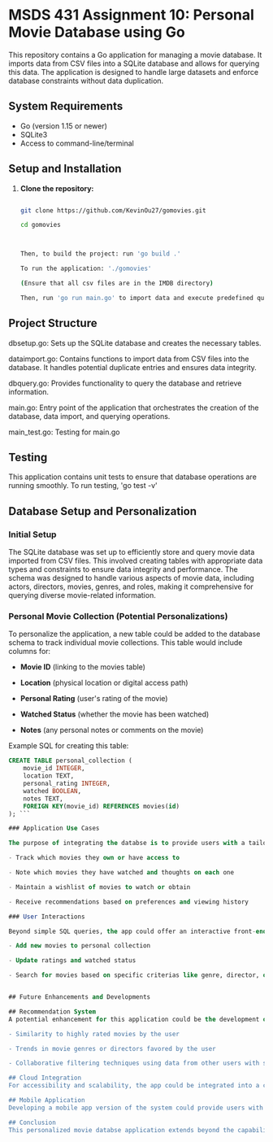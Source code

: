 # MSDS 431 Assignment 10: Personal Movie Database using Go

This repository contains a Go application for managing a movie database. It imports data from CSV files into a SQLite database and allows for querying this data. The application is designed to handle large datasets and enforce database constraints without data duplication.

## System Requirements

- Go (version 1.15 or newer)
- SQLite3
- Access to command-line/terminal

## Setup and Installation

1. **Clone the repository:**
   ```bash
   
   git clone https://github.com/KevinOu27/gomovies.git
   
   cd gomovies
   
   
   
   Then, to build the project: run 'go build .'
   
   To run the application: './gomovies'
   
   (Ensure that all csv files are in the IMDB directory)
   
   Then, run 'go run main.go' to import data and execute predefined queries
   
## Project Structure

dbsetup.go: Sets up the SQLite database and creates the necessary tables.

dataimport.go: Contains functions to import data from CSV files into the database. It handles potential duplicate entries and ensures data integrity.

dbquery.go: Provides functionality to query the database and retrieve information.

main.go: Entry point of the application that orchestrates the creation of the database, data import, and querying operations.

main_test.go: Testing for main.go
  
## Testing 

This application contains unit tests to ensure that database operations are running smoothly.
To run testing, 'go test -v'


## Database Setup and Personalization

### Initial Setup
The SQLite database was set up to efficiently store and query movie data imported from CSV files. This involved creating tables with appropriate data types and constraints to ensure data integrity and performance. The schema was designed to handle various aspects of movie data, including actors, directors, movies, genres, and roles, making it comprehensive for querying diverse movie-related information.

### Personal Movie Collection (Potential Personalizations)
To personalize the application, a new table could be added to the database schema to track individual movie collections. This table would include columns for:
- **Movie ID** (linking to the movies table)

- **Location** (physical location or digital access path)

- **Personal Rating** (user's rating of the movie)

- **Watched Status** (whether the movie has been watched)

- **Notes** (any personal notes or comments on the movie)

Example SQL for creating this table:
```sql
CREATE TABLE personal_collection (
    movie_id INTEGER,
    location TEXT,
    personal_rating INTEGER,
    watched BOOLEAN,
    notes TEXT,
    FOREIGN KEY(movie_id) REFERENCES movies(id)
); ```

### Application Use Cases 

The purpose of integrating the databse is to provide users with a tailored experience to manage, track, and analyze their movie collection separate from the generic data on IMDb. This would allow them to:

- Track which movies they own or have access to

- Note which movies they have watched and thoughts on each one

- Maintain a wishlist of movies to watch or obtain

- Receive recommendations based on preferences and viewing history

### User Interactions

Beyond simple SQL queries, the app could offer an interactive front-end or a command-line interface where users can:

- Add new movies to personal collection

- Update ratings and watched status

- Search for movies based on specific criterias like genre, director, or personal ratings


## Future Enhancements and Developments

## Recommendation System 
A potential enhancement for this application could be the development of a personal movie recommendation system. By analyzing the user's watch history and ratings, we could apply machine learning alogirthms to suggest movies the user may like based on:

- Similarity to highly rated movies by the user 

- Trends in movie genres or directors favored by the user

- Collaborative filtering techniques using data from other users with similar tastes

## Cloud Integration
For accessibility and scalability, the app could be integrated into a cloud platform that would allow users to acces their movie database from any device and share their collections with friends or family. 

## Mobile Application
Developing a mobile app version of the system could provide users with the convenience of managing their collection and receiving recommendations on the go. 

## Conclusion
This personalized movie databse application extends beyond the capabilities of IMDb by offering tailored features to cater towards indiviuals perferences and collection management needs. With further development, it could significantly enhance users' movie-watching experiences and collection management. 
